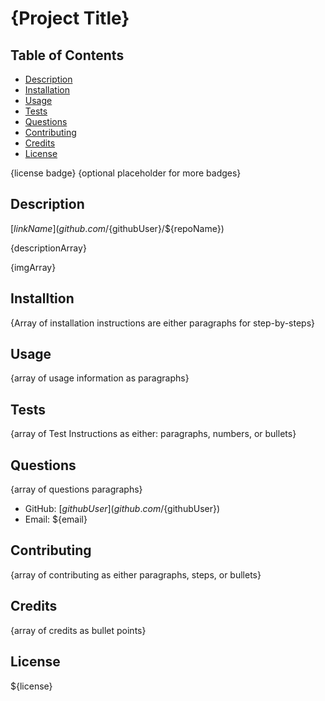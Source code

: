 # {Project Title}

## Table of Contents
 * [Description](#Description)
 * [Installation](#Installation)
 * [Usage](#Usage)
 * [Tests](#Tests)
 * [Questions](#Questions)
 * [Contributing](#Contributing)
 * [Credits](#Credits)
 * [License](#License)

{license badge}
{optional placeholder for more badges}

## Description

[${linkName}](github.com/${githubUser}/${repoName})

{descriptionArray}

{imgArray}

## Installtion

{Array of installation instructions are either paragraphs for step-by-steps}

## Usage

{array of usage information as paragraphs}

## Tests

{array of Test Instructions as either: paragraphs, numbers, or bullets}

## Questions

{array of questions paragraphs}

 * GitHub: [${githubUser}](github.com/${githubUser})
 * Email: ${email}

## Contributing

{array of contributing as either paragraphs, steps, or bullets}

## Credits

{array of credits as bullet points}

## License

${license}